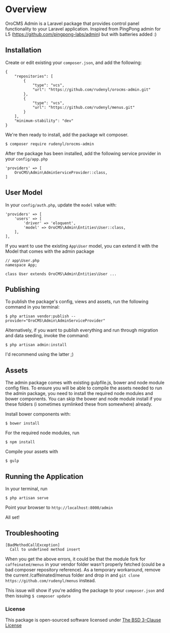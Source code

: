 # Overview
OroCMS Admin is a Laravel package that provides control panel functionality to your Laravel application.
Inspired from PingPong admin for L5 (https://github.com/pingpong-labs/admin) but with batteries added :)


## Installation
Create or edit existing your ```composer.json```, and add the following:
```
{
    "repositories": [
        {
            "type": "vcs",
            "url": "https://github.com/rudenyl/orocms-admin.git"
        },
        {
            "type": "vcs",
            "url": "https://github.com/rudenyl/menus.git"
        }
    ],
    "minimum-stability": "dev"
}
```

We're then ready to install, add the package wit composer.
```
$ composer require rudenyl/orocms-admin
```


After the package has been installed, add the following service provider in your ```config/app.php```
```
'providers' => [
    OroCMS\Admin\AdminServiceProvider::class,
]
```

## User Model
In your ```config/auth.php```, update the ```model``` value with:
```
'providers' => [
    'users' => [
        'driver' => 'eloquent',
        'model' => OroCMS\Admin\Entities\User::class,
    ],
],

```

If you want to use the existing ```App\User``` model, you can extend it with the Model that comes with the admin package
```
// app\User.php
namespace App;

class User extends OroCMS\Admin\Entities\User ...
```


## Publishing
To publish the package's config, views and assets, run the following command in you terminal:
```
$ php artisan vendor:publish --provider="OroCMS\Admin\AdminServiceProvider"
```

Alternatively, if you want to publish everything and run through migration and data seeding, invoke the command:
```
$ php artisan admin:install
```

I'd recommend using the latter ;)


## Assets
The admin package comes with existing gulpfile.js, bower and node module config files.
To ensure you will be able to compile the assets needed to run the admin package, you need to install the required node modules and bower components. You can skip the bower and node module install if you these folders (i sometimes symlinked these from somewhere) already.

Install bower components with:
```
$ bower install
```

For the required node modules, run
```
$ npm install
```

Compile your assets with
```
$ gulp
```


## Running the Application
In your terminal, run
```
$ php artisan serve
```

Point your browser to ```http://localhost:8000/admin```

All set!


## Troubleshooting
```
[BadMethodCallException]         
  Call to undefined method insert
```  
When you get the above errors, it could be that the module fork for ```caffeinated/menus``` in your vendor folder wasn't properly fetched (could be a bad composer repository reference). As a temporary workaround, remove the current /caffeinated/menus folder and drop in and ```git clone https://github.com/rudenyl/menus``` instead.

This issue will show if you're adding the package to your ```composer.json``` and then issuing ```$ composer update```


### License

This package is open-sourced software licensed under [The BSD 3-Clause License](http://opensource.org/licenses/BSD-3-Clause)
